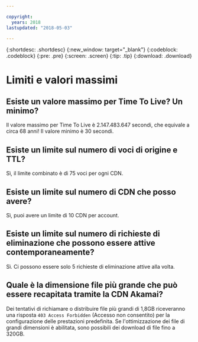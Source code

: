 ```yaml
---

copyright:
  years: 2018
lastupdated: "2018-05-03"

---
```


{:shortdesc: .shortdesc}
{:new_window: target="_blank"}
{:codeblock: .codeblock}
{:pre: .pre}
{:screen: .screen}
{:tip: .tip}
{:download: .download}

# Limiti e valori massimi

## Esiste un valore massimo per Time To Live? Un minimo?

Il valore massimo per Time To Live è 2.147.483.647 secondi, che equivale a circa 68 anni! Il valore minimo è 30 secondi.

## Esiste un limite sul numero di voci di origine e TTL?

Sì, il limite combinato è di 75 voci per ogni CDN.

## Esiste un limite sul numero di CDN che posso avere?

Sì, puoi avere un limite di 10 CDN per account.

## Esiste un limite sul numero di richieste di eliminazione che possono essere attive contemporaneamente?
Sì. Ci possono essere solo 5 richieste di eliminazione attive alla volta.

## Quale è la dimensione file più grande che può essere recapitata tramite la CDN Akamai?

Dei tentativi di richiamare o distribuire file più grandi di 1,8GB riceveranno una risposta `403 Access Forbidden` (Accesso non consentito) per la configurazione delle prestazioni predefinita. Se l'ottimizzazione dei file di grandi dimensioni è abilitata, sono possibili dei download di file fino a 320GB.
